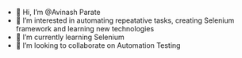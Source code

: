 - 👋 Hi, I’m @Avinash Parate
- 👀 I’m interested in automating repeatative tasks, creating Selenium framework and learning new technologies
- 🌱 I’m currently learning Selenium
- 💞️ I’m looking to collaborate on Automation Testing


<!---
AviParate/AviParate is a ✨ special ✨ repository because its `README.md` (this file) appears on your GitHub profile.
You can click the Preview link to take a look at your changes.
--->
